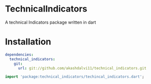 
# TechnicalIndicators

A technical Indicators package written in dart


# Installation

``` yaml
dependencies:
  technical_indicators:
    git:
      url: git://github.com/akashdalvi11/technical_indicators.git
```

``` dart
import 'package:technical_indicators/techincal_indicators.dart';
```

